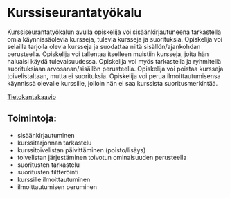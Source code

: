 # Kurssiseurantatyökalu

Kurssiseurantatyökalun avulla opiskelija voi sisäänkirjautuneena tarkastella omia
käynnissäolevia kursseja, tulevia kursseja ja suorituksia. Opiskelija voi
selailla tarjolla olevia kursseja ja suodattaa niitä sisällön/ajankohdan perusteella.
Opiskelija voi tallentaa itselleen muistiin kursseja, joita hän haluaisi käydä 
tulevaisuudessa. Opiskelija voi myös tarkastella ja ryhmitellä suorituksiaan 
arvosanan/sisällön perusteella. Opiskelija voi poistaa kursseja toivelistaltaan,
mutta ei suorituksia. Opiskelija voi perua ilmoittautumisensa käynnissä olevalle kurssille,
jolloin hän ei saa kurssista suoritusmerkintää.

[Tietokantakaavio](https://github.com/AnnaKuokkanen/Kurssiseuranta/blob/master/Tietokantakaavio.png)

## Toimintoja: 

* sisäänkirjautuminen
* kurssitarjonnan tarkastelu
* kurssitoivelistan päivittäminen (poisto/lisäys)
* toivelistan järjestäminen toivotun ominaisuuden perusteella
* suoritusten tarkastelu
* suoritusten filtteröinti
* kurssille ilmoittautuminen
* ilmoittautumisen peruminen
